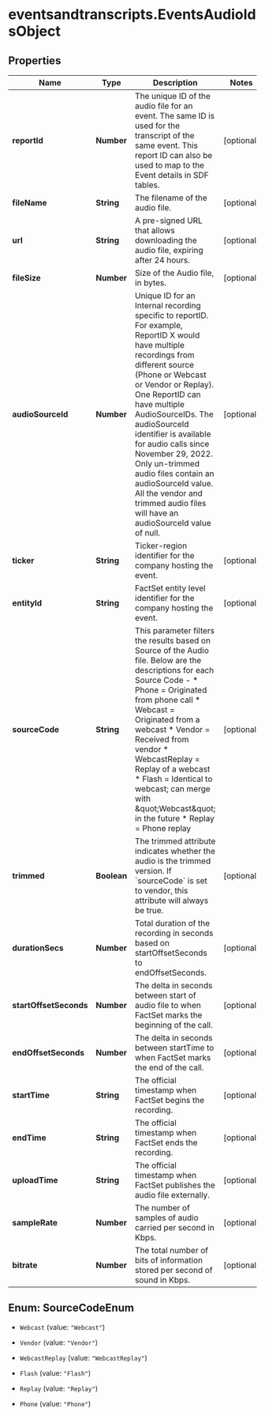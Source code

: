 # eventsandtranscripts.EventsAudioIdsObject

## Properties

Name | Type | Description | Notes
------------ | ------------- | ------------- | -------------
**reportId** | **Number** | The unique ID of the audio file for an event. The same ID is used for the transcript of the same event. This report ID can also be used to map to the Event details in SDF tables. | [optional] 
**fileName** | **String** | The filename of the audio file. | [optional] 
**url** | **String** | A pre-signed URL that allows downloading the audio file, expiring after 24 hours. | [optional] 
**fileSize** | **Number** | Size of the Audio file, in bytes. | [optional] 
**audioSourceId** | **Number** | Unique ID for an Internal recording specific to reportID. For example, ReportID X would have multiple recordings from different source (Phone or Webcast or Vendor or Replay). One ReportID can have multiple AudioSourceIDs.  The audioSourceId identifier is available for audio calls since November 29, 2022. Only un-trimmed audio files contain an audioSourceId value. All the vendor and trimmed audio files will have an audioSourceId value of null. | [optional] 
**ticker** | **String** | Ticker-region identifier for the company hosting the event. | [optional] 
**entityId** | **String** | FactSet entity level identifier for the company hosting the event. | [optional] 
**sourceCode** | **String** | This parameter filters the results based on Source of the Audio file. Below are the descriptions for each Source Code - * Phone &#x3D; Originated from phone call * Webcast &#x3D; Originated from a webcast * Vendor &#x3D; Received from vendor * WebcastReplay &#x3D; Replay of a webcast * Flash &#x3D; Identical to webcast; can merge with \&quot;Webcast\&quot; in the future * Replay &#x3D; Phone replay | [optional] 
**trimmed** | **Boolean** |  The trimmed attribute indicates whether the audio is the trimmed version. If &#x60;sourceCode&#x60; is set to vendor, this attribute will always be true.     | [optional] 
**durationSecs** | **Number** | Total duration of the recording in seconds based on startOffsetSeconds to endOffsetSeconds. | [optional] 
**startOffsetSeconds** | **Number** | The delta in seconds between start of audio file to when FactSet marks the beginning of the call. | [optional] 
**endOffsetSeconds** | **Number** | The delta in seconds between startTime to when FactSet marks the end of the call. | [optional] 
**startTime** | **String** | The official timestamp when FactSet begins the recording. | [optional] 
**endTime** | **String** | The official timestamp when FactSet ends the recording. | [optional] 
**uploadTime** | **String** | The official timestamp when FactSet publishes the audio file externally. | [optional] 
**sampleRate** | **Number** | The number of samples of audio carried per second in Kbps. | [optional] 
**bitrate** | **Number** | The total number of bits of information stored per second of sound in Kbps. | [optional] 



## Enum: SourceCodeEnum


* `Webcast` (value: `"Webcast"`)

* `Vendor` (value: `"Vendor"`)

* `WebcastReplay` (value: `"WebcastReplay"`)

* `Flash` (value: `"Flash"`)

* `Replay` (value: `"Replay"`)

* `Phone` (value: `"Phone"`)





